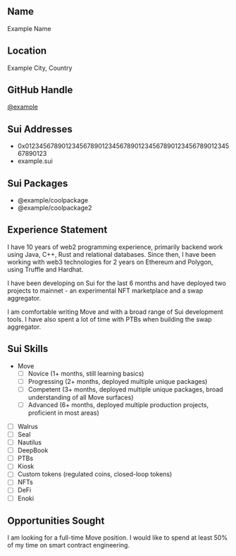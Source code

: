 ## Name

Example Name

## Location

Example City, Country

## GitHub Handle

[@example](https://github.com/example)

## Sui Addresses
<!-- Include any addresses used for development or production -->
<!-- Hex or SuiNS format -->

- 0x0123456789012345678901234567890123456789012345678901234567890123
- example.sui

## Sui Packages
<!-- Include any mainnet packages that you want to showcase -->
<!-- MVR format only -->

- @example/coolpackage
- @example/coolpackage2

## Experience Statement
<!-- Add a short statement that gives an overview of your relevant experience -->

I have 10 years of web2 programming experience, primarily backend work using Java, C++, Rust and relational databases. Since then, I have been working with web3 technologies for 2 years on Ethereum and Polygon, using Truffle and Hardhat.

I have been developing on Sui for the last 6 months and have deployed two projects to mainnet - an experimental NFT marketplace and a swap aggregator.

I am comfortable writing Move and with a broad range of Sui development tools. I have also spent a lot of time with PTBs when building the swap aggregator.

## Sui Skills
<!-- Add an "x" to any checkboxes as appropriate -->
<!-- Feel free to add additional checkboxes for other skills -->

- Move
  - [ ] Novice (1+ months, still learning basics)
  - [ ] Progressing (2+ months, deployed multiple unique packages)
  - [ ] Competent (3+ months, deployed multiple unique packages, broad understanding of all Move surfaces)
  - [ ] Advanced (6+ months, deployed multiple production projects, proficient in most areas)
- [ ] Walrus
- [ ] Seal
- [ ] Nautilus
- [ ] DeepBook
- [ ] PTBs
- [ ] Kiosk
- [ ] Custom tokens (regulated coins, closed-loop tokens)
- [ ] NFTs
- [ ] DeFi
- [ ] Enoki

## Opportunities Sought
<!-- Add a short description of the types of opportunities you are seeking -->

I am looking for a full-time Move position. I would like to spend at least 50% of my time on smart contract engineering.
